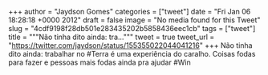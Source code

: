 
+++
author = "Jaydson Gomes"
categories = ["tweet"]
date = "Fri Jan 06 18:28:18 +0000 2012"
draft = false
image = "No media found for this Tweet"
slug = "4cdf9198f28db501e283435202b5858436eec1cb"
tags = ["tweet"]
title = """Não tinha dito ainda: tra..."""
tweet = true
tweet_url = "https://twitter.com/jaydson/status/155355022044041216"
+++
Não tinha dito ainda: trabalhar no #Terra é uma experiência do caralho. Coisas fodas para fazer e pessoas mais fodas ainda pra ajudar #Win
